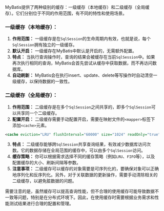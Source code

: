 MyBatis提供了两种级别的缓存：一级缓存（本地缓存）和二级缓存（全局缓存）。它们分别位于不同的作用范围，有不同的特性和使用场景。

### 一级缓存（本地缓存）：
1.  **作用范围：** 一级缓存是在`SqlSession`的生命周期内有效，也就是说，每个`SqlSession`拥有独立的一级缓存。 
2.  **默认开启：** 一级缓存在MyBatis中默认是开启的，无需额外配置。 
3.  **特点：** 当执行查询操作时，查询的结果会被缓存在当前`SqlSession`中。如果再次执行相同的查询，MyBatis会首先尝试从缓存中获取数据，而不再访问数据库。 
4.  **自动刷新：** MyBatis会在执行insert、update、delete等写操作时自动清空一级缓存，以保持数据的一致性。 

### 二级缓存（全局缓存）：
1.  **作用范围：** 二级缓存是在多个`SqlSession`之间共享的，即多个`SqlSession`可以共享同一个二级缓存。 
2.  **配置开启：** 二级缓存需要手动配置开启，需要在映射文件的`<mapper>`标签下添加`<cache>`元素。 

```xml
<cache eviction="LRU" flushInterval="60000" size="1024" readOnly="true"/>
```

 

3.  **特点：** 二级缓存能够跨`SqlSession`共享查询结果，有效减少数据库访问次数。它的数据存储在全局范围的缓存中，可以由多个`SqlSession`访问。 
4.  **缓存策略：** 你可以根据需求选择不同的缓存策略（例如`LRU`、`FIFO`等），以及配置缓存的大小、刷新间隔等参数。 
5.  **注意事项：** 二级缓存可以缓存的对象需要是可序列化的，要确保对象可以正确地序列化和反序列化。另外，对于关联数据的更新操作，需要手动清除相关的二级缓存，以避免脏数据的问题。 



需要注意的是，虽然缓存可以提高查询性能，但不合理的使用缓存可能导致数据不一致等问题，特别是在分布式环境下。因此，在使用缓存时需要根据业务需求和性能测试结果进行合理的配置和管理。

